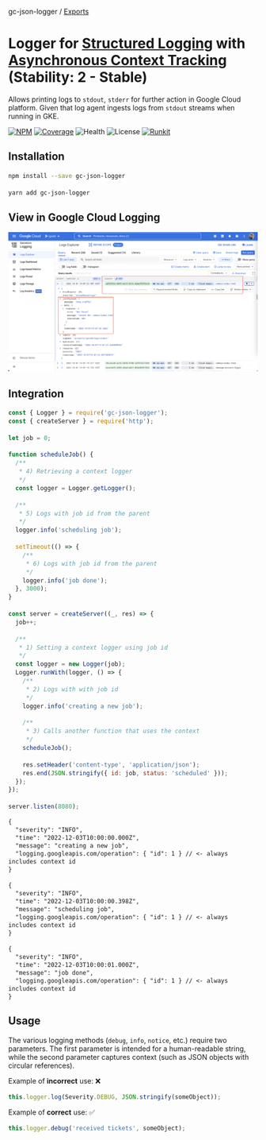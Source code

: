 gc-json-logger / [Exports](modules.md)

# Logger for [Structured Logging](https://cloud.google.com/logging/docs/structured-logging) with [Asynchronous Context Tracking](https://nodejs.org/api/async_context.html#class-asynclocalstorage) (Stability: 2 - Stable)

Allows printing logs to `stdout`, `stderr` for further action in Google Cloud platform. Given that log agent ingests logs from `stdout` streams when running in GKE.

[![NPM](https://badgen.net/npm/v/gc-json-logger)](https://www.npmjs.com/gc-json-logger)
[![Coverage](https://codecov.io/gh/igrek8/gc-json-logger/branch/main/graph/badge.svg)](https://codecov.io/gh/igrek8/gc-json-logger)
![Health](https://badgen.net/github/checks/igrek8/gc-json-logger)
![License](https://badgen.net/github/license/igrek8/gc-json-logger)
[![Runkit](https://badgen.net/badge/runkit/playground/cyan)](https://npm.runkit.com/gc-json-logger)

## Installation

```bash
npm install --save gc-json-logger

yarn add gc-json-logger
```

## View in Google Cloud Logging

![Google Cloud Logging](./media/google-cloud-logging.png)

## Integration

```js
const { Logger } = require('gc-json-logger');
const { createServer } = require('http');

let job = 0;

function scheduleJob() {
  /**
   * 4) Retrieving a context logger
   */
  const logger = Logger.getLogger();

  /**
   * 5) Logs with job id from the parent
   */
  logger.info('scheduling job');

  setTimeout(() => {
    /**
     * 6) Logs with job id from the parent
     */
    logger.info('job done');
  }, 3000);
}

const server = createServer((_, res) => {
  job++;

  /**
   * 1) Setting a context logger using job id
   */
  const logger = new Logger(job);
  Logger.runWith(logger, () => {
    /**
     * 2) Logs with with job id
     */
    logger.info('creating a new job');

    /**
     * 3) Calls another function that uses the context
     */
    scheduleJob();

    res.setHeader('content-type', 'application/json');
    res.end(JSON.stringify({ id: job, status: 'scheduled' }));
  });
});

server.listen(8080);
```

```jsonc
{
  "severity": "INFO",
  "time": "2022-12-03T10:00:00.000Z",
  "message": "creating a new job",
  "logging.googleapis.com/operation": { "id": 1 } // <- always includes context id
}

{
  "severity": "INFO",
  "time": "2022-12-03T10:00:00.398Z",
  "message": "scheduling job",
  "logging.googleapis.com/operation": { "id": 1 } // <- always includes context id
}

{
  "severity": "INFO",
  "time": "2022-12-03T10:00:01.000Z",
  "message": "job done",
  "logging.googleapis.com/operation": { "id": 1 } // <- always includes context id
}
```

## Usage

The various logging methods (`debug`, `info`, `notice`, etc.) require two parameters. The first parameter is intended for a human-readable string, while the second parameter captures context (such as JSON objects with circular references).

Example of **incorrect** use: :x:

```ts
this.logger.log(Severity.DEBUG, JSON.stringify(someObject));
```

Example of **correct** use: :white_check_mark:

```ts
this.logger.debug('received tickets', someObject);
```
